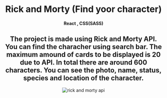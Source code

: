 <h1 align="center">Rick and Morty (Find yoor character)</h1>

<h4 align="center">React , CSS(SASS)</h4>

<h2 align="center">The project is made using Rick and Morty API. You can find the characher using search bar. The maximum amound of cards to be displayed is 20 due to API. In total there are around 600 characters. You can see the photo, name, status, species and location of the character.</h2>



<div align="center">
<img align="center" src="https://user-images.githubusercontent.com/75121895/123848534-be936680-d90f-11eb-8ecc-3c4070641aa1.png" alt="rick and morty api">
</div>

